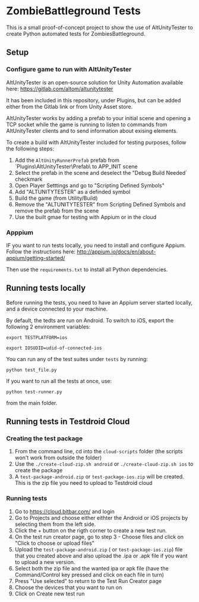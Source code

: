 # ZombieBattleground Tests

This is a small proof-of-concept project to show the use of AltUnityTester to create Python automated tests for ZombiesBattleground.


## Setup 

### Configure game to run with AltUnityTester 

AltUnityTester is an open-source solution for Unity Automation available here: https://gitlab.com/altom/altunitytester

It has been included in this repository, under Plugins, but can be added either from the Gitlab link or from Unity Asset store. 

AltUnityTester works by adding a prefab to your initial scene and opening a TCP socket while the game is running to listen to commands from AltUnityTester clients and to send information about exising elements. 

To create a build with AltUnityTester included for testing purposes, follow the following steps:

1. Add the `AltUnityRunnerPrefab` prefab from `Plugins\AltUnityTester\Prefab\ to APP_INIT scene
2. Select the prefab in the scene and deselect the "Debug Build Needed` checkmark
3. Open Player Setttings and go to "Scripting Defined Symbols"
4. Add "ALTUNITYTESTER" as a definded symbol
5. Build the game (from Utility/Build)
6. Remove the "ALTUNITYTESTER" from Scripting Defined Symbols and remove the prefab from the scene
7. Use the built gmae for testing with Appium or in the cloud

### Apppium

IF you want to run tests locally, you need to install and configure Appium. Follow the instructions here: http://appium.io/docs/en/about-appium/getting-started/ 

Then use the `requirements.txt` to install all Python dependencies. 

## Running tests locally

Before running the tests, you need to have an Appium server started locally, and a device connected to your machine. 

By default, the tedts are run on Android. To switch to iOS, export the following 2 environment variables:

`export TESTPLATFORM=ios`

`export IOSUDID=udid-of-connected-ios`

You can run any of the test suites under `tests` by running:

`python test_file.py`

If you want to run all the tests at once, use:

`python test-runner.py` 

from the main folder. 

## Running tests in Testdroid Cloud

### Creating the test package

  1. From the command line, cd into the `cloud-scripts` folder (the scripts won't work from outside the folder)
  2. Use the `./create-cloud-zip.sh android` or `./create-cloud-zip.sh ios` to create the package
  3. A `test-package-android.zip` or `test-package-ios.zip` will be created. This is the zip file you need to upload to Testdroid cloud

### Running tests

   1. Go to https://cloud.bitbar.com/ and login
   2. Go to Projects and choose either eithter the Android or iOS projects by selecting them from the left side. 
   3. Click the + button on the rigth corner to create a new test run. 
   4. On the test run creator page, go to step 3 - Choose files and click on "Click to choose or upload files"
   5. Upload the `test-package-android.zip` ( or `test-package-ios.zip`) file that you created above and also upload the .ipa or .apk file if you want to upload a new version. 
   6. Select both the zip file and the wanted ipa or apk file (have the Command/Control key pressed and click on each file in turn)
   7. Press "Use selected" to return to the Test Run Creator page
   8. Choose the devices that you want to run on
   9. Click on Create new test run 